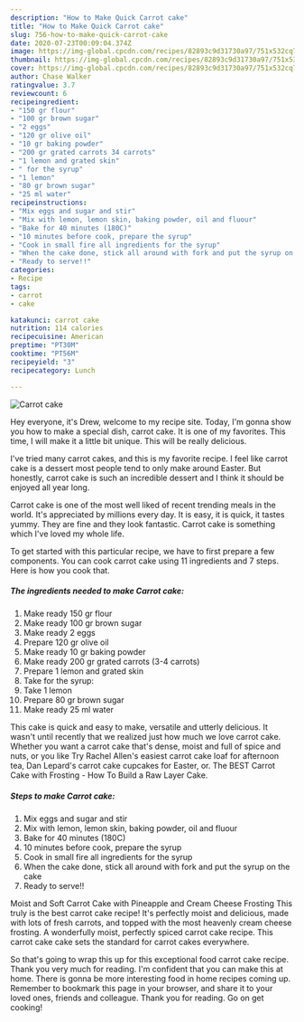 ```yaml
---
description: "How to Make Quick Carrot cake"
title: "How to Make Quick Carrot cake"
slug: 756-how-to-make-quick-carrot-cake
date: 2020-07-23T00:09:04.374Z
image: https://img-global.cpcdn.com/recipes/82893c9d31730a97/751x532cq70/carrot-cake-recipe-main-photo.jpg
thumbnail: https://img-global.cpcdn.com/recipes/82893c9d31730a97/751x532cq70/carrot-cake-recipe-main-photo.jpg
cover: https://img-global.cpcdn.com/recipes/82893c9d31730a97/751x532cq70/carrot-cake-recipe-main-photo.jpg
author: Chase Walker
ratingvalue: 3.7
reviewcount: 6
recipeingredient:
- "150 gr flour"
- "100 gr brown sugar"
- "2 eggs"
- "120 gr olive oil"
- "10 gr baking powder"
- "200 gr grated carrots 34 carrots"
- "1 lemon and grated skin"
- " for the syrup"
- "1 lemon"
- "80 gr brown sugar"
- "25 ml water"
recipeinstructions:
- "Mix eggs and sugar and stir"
- "Mix with lemon, lemon skin, baking powder, oil and fluour"
- "Bake for 40 minutes (180C)"
- "10 minutes before cook, prepare the syrup"
- "Cook in small fire all ingredients for the syrup"
- "When the cake done, stick all around with fork and put the syrup on the cake"
- "Ready to serve!!"
categories:
- Recipe
tags:
- carrot
- cake

katakunci: carrot cake 
nutrition: 114 calories
recipecuisine: American
preptime: "PT30M"
cooktime: "PT56M"
recipeyield: "3"
recipecategory: Lunch

---
```



![Carrot cake](https://img-global.cpcdn.com/recipes/82893c9d31730a97/751x532cq70/carrot-cake-recipe-main-photo.jpg)

Hey everyone, it's Drew, welcome to my recipe site. Today, I'm gonna show you how to make a special dish, carrot cake. It is one of my favorites. This time, I will make it a little bit unique. This will be really delicious.

I&#39;ve tried many carrot cakes, and this is my favorite recipe. I feel like carrot cake is a dessert most people tend to only make around Easter. But honestly, carrot cake is such an incredible dessert and I think it should be enjoyed all year long.

Carrot cake is one of the most well liked of recent trending meals in the world. It's appreciated by millions every day. It is easy, it is quick, it tastes yummy. They are fine and they look fantastic. Carrot cake is something which I've loved my whole life.


To get started with this particular recipe, we have to first prepare a few components. You can cook carrot cake using 11 ingredients and 7 steps. Here is how you cook that.

<!--inarticleads1-->

##### The ingredients needed to make Carrot cake:

1. Make ready 150 gr flour
1. Make ready 100 gr brown sugar
1. Make ready 2 eggs
1. Prepare 120 gr olive oil
1. Make ready 10 gr baking powder
1. Make ready 200 gr grated carrots (3-4 carrots)
1. Prepare 1 lemon and grated skin
1. Take  for the syrup:
1. Take 1 lemon
1. Prepare 80 gr brown sugar
1. Make ready 25 ml water


This cake is quick and easy to make, versatile and utterly delicious. It wasn&#39;t until recently that we realized just how much we love carrot cake. Whether you want a carrot cake that&#39;s dense, moist and full of spice and nuts, or you like Try Rachel Allen&#39;s easiest carrot cake loaf for afternoon tea, Dan Lepard&#39;s carrot cake cupcakes for Easter, or. The BEST Carrot Cake with Frosting - How To Build a Raw Layer Cake. 

<!--inarticleads2-->

##### Steps to make Carrot cake:

1. Mix eggs and sugar and stir
1. Mix with lemon, lemon skin, baking powder, oil and fluour
1. Bake for 40 minutes (180C)
1. 10 minutes before cook, prepare the syrup
1. Cook in small fire all ingredients for the syrup
1. When the cake done, stick all around with fork and put the syrup on the cake
1. Ready to serve!!


Moist and Soft Carrot Cake with Pineapple and Cream Cheese Frosting This truly is the best carrot cake recipe! It&#39;s perfectly moist and delicious, made with lots of fresh carrots, and topped with the most heavenly cream cheese frosting. A wonderfully moist, perfectly spiced carrot cake recipe. This carrot cake cake sets the standard for carrot cakes everywhere. 

So that's going to wrap this up for this exceptional food carrot cake recipe. Thank you very much for reading. I'm confident that you can make this at home. There is gonna be more interesting food in home recipes coming up. Remember to bookmark this page in your browser, and share it to your loved ones, friends and colleague. Thank you for reading. Go on get cooking!

